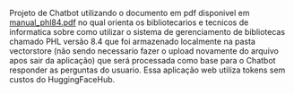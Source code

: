 Projeto de Chatbot utilizando o documento em pdf disponivel em [manual_phl84.pdf](https://github.com/user-attachments/files/21557350/manual_phl84.pdf) no qual orienta os bibliotecarios e tecnicos de informatica sobre como utilizar o sistema de gerenciamento de bibliotecas chamado PHL versão 8.4 que foi armazenado localmente na pasta vectorstore (não sendo necessario fazer o upload novamente do arquivo apos sair da aplicação) que será processada como base para o Chatbot responder as perguntas do usuario. Essa aplicação web utiliza tokens sem custos do HuggingFaceHub.
